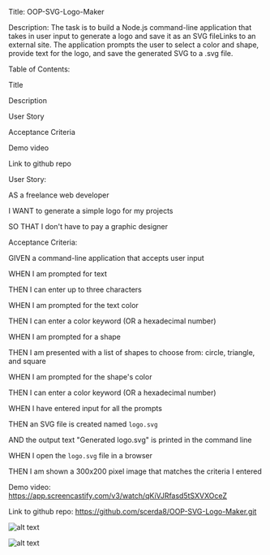 Title: 
OOP-SVG-Logo-Maker

Description:
The task is to build a Node.js command-line application that takes in user input to generate a logo and save it as an SVG fileLinks to an external site.
The application prompts the user to select a color and shape, provide text for the logo, and save the generated SVG to a .svg file.

Table of Contents:


Title


Description


User Story


Acceptance Criteria


Demo video 



Link to github repo



User Story:

AS a freelance web developer

I WANT to generate a simple logo for my projects

SO THAT I don't have to pay a graphic designer

Acceptance Criteria:

GIVEN a command-line application that accepts user input

WHEN I am prompted for text

THEN I can enter up to three characters

WHEN I am prompted for the text color

THEN I can enter a color keyword (OR a hexadecimal number)

WHEN I am prompted for a shape

THEN I am presented with a list of shapes to choose from: circle, triangle, and square

WHEN I am prompted for the shape's color

THEN I can enter a color keyword (OR a hexadecimal number)

WHEN I have entered input for all the prompts

THEN an SVG file is created named `logo.svg`

AND the output text "Generated logo.svg" is printed in the command line

WHEN I open the `logo.svg` file in a browser

THEN I am shown a 300x200 pixel image that matches the criteria I entered


Demo video:
https://app.screencastify.com/v3/watch/qKiVJRfasd5tSXVXOceZ


Link to github repo: https://github.com/scerda8/OOP-SVG-Logo-Maker.git



![alt text](image.png)

![alt text](image-1.png)